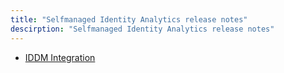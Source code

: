 ```yaml
---
title: "Selfmanaged Identity Analytics release notes"
descirption: "Selfmanaged Identity Analytics release notes"
---
```


- [IDDM Integration](iddm.md)
